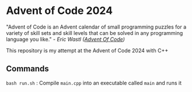 # Advent of Code 2024

"Advent of Code is an Advent calendar of small programming puzzles for a variety of skill sets and skill levels that can be solved in any programming language you like." - _Eric Wastl ([Advent Of Code](https://adventofcode.com/2024/about))_

This repository is my attempt at the Advent of Code 2024 with C++

## Commands

`bash run.sh` : Compile `main.cpp` into an executable called `main` and runs it